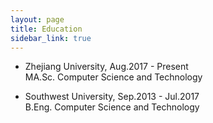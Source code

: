 ```yaml
---
layout: page
title: Education
sidebar_link: true
---
```


- Zhejiang University, Aug.2017 - Present<br>
 MA.Sc. Computer Science and Technology<br>

- Southwest University, Sep.2013 - Jul.2017<br>
  B.Eng. Computer Science and Technology<br>
